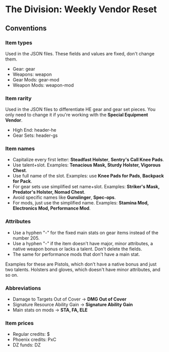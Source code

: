 # The Division: Weekly Vendor Reset

## Conventions

### Item types
Used in the JSON files.
These fields and values are fixed, don't change them.
* Gear: gear
* Weapons: weapon
* Gear Mods: gear-mod
* Weapon Mods: weapon-mod

### Item rarity
Used in the JSON files to differentiate HE gear and gear set pieces.
You only need to change it if you're working with the **Special Equipment Vendor**.
* High End: header-he
* Gear Sets: header-gs

### Item names
* Capitalize every first letter: **Steadfast Holster**, **Sentry's Call Knee Pads**.
* Use talent+slot. Examples: **Tenacious Mask, Sturdy Holster, Vigorous Chest**.
* Use full name of the slot. Examples: use **Knee Pads for Pads**, **Backpack for Pack**.
* For gear sets use simplified set name+slot. Examples: **Striker's Mask, Predator's Holster, Nomad Chest**.
* Avoid specific names like **Gunslinger**, **Spec-ops**.
* For mods, just use the simplified name. Examples: **Stamina Mod, Electronics Mod, Performance Mod**.

### Attributes
* Use a hyphen "-" for the fixed main stats on gear items instead of the number 205.
* Use a hyphen "-" if the item doesn't have major, minor attributes, a native weapon bonus or lacks a talent. Don't delete the fields.
* The same for performance mods that don't have a main stat.

Examples for these are Pistols, which don't have a native bonus and just two talents. Holsters and gloves, which doesn't have minor attributes, and so on.

### Abbreviations
* Damage to Targets Out of Cover -> **DMG Out of Cover**
* Signature Resource Ability Gain -> **Signature Ability Gain**
* Main stats on mods -> **STA, FA, ELE**

### Item prices
* Regular credits: $
* Phoenix credits: PxC
* DZ funds: DZ
